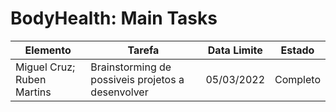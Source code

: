 # BodyHealth: Main Tasks

|Elemento|Tarefa|Data Limite|Estado|
|---|---|---|---|
|Miguel Cruz; Ruben Martins| Brainstorming de possiveis projetos a desenvolver| 05/03/2022| Completo|





